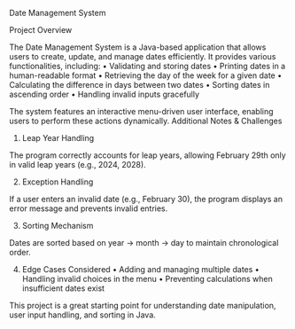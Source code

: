 Date Management System

Project Overview

The Date Management System is a Java-based application that allows users to create, update, and manage dates efficiently. It provides various functionalities, including:
 • Validating and storing dates
 • Printing dates in a human-readable format
 • Retrieving the day of the week for a given date
 • Calculating the difference in days between two dates
 • Sorting dates in ascending order
 • Handling invalid inputs gracefully

The system features an interactive menu-driven user interface, enabling users to perform these actions dynamically.
Additional Notes & Challenges

1. Leap Year Handling

The program correctly accounts for leap years, allowing February 29th only in valid leap years (e.g., 2024, 2028).

2. Exception Handling

If a user enters an invalid date (e.g., February 30), the program displays an error message and prevents invalid entries.

3. Sorting Mechanism

Dates are sorted based on year → month → day to maintain chronological order.

4. Edge Cases Considered
 • Adding and managing multiple dates
 • Handling invalid choices in the menu
 • Preventing calculations when insufficient dates exist

This project is a great starting point for understanding date manipulation, user input handling, and sorting in Java.

